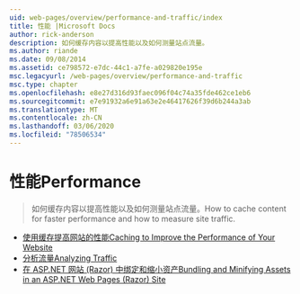 ```yaml
---
uid: web-pages/overview/performance-and-traffic/index
title: 性能 |Microsoft Docs
author: rick-anderson
description: 如何缓存内容以提高性能以及如何测量站点流量。
ms.author: riande
ms.date: 09/08/2014
ms.assetid: ce798572-e7dc-44c1-a7fe-a029820e195e
msc.legacyurl: /web-pages/overview/performance-and-traffic
msc.type: chapter
ms.openlocfilehash: e8e27d316d93faec096f04c74a35fde462ce1eb6
ms.sourcegitcommit: e7e91932a6e91a63e2e46417626f39d6b244a3ab
ms.translationtype: MT
ms.contentlocale: zh-CN
ms.lasthandoff: 03/06/2020
ms.locfileid: "78506534"
---
```

# <a name="performance"></a><span data-ttu-id="2b927-103">性能</span><span class="sxs-lookup"><span data-stu-id="2b927-103">Performance</span></span>

> <span data-ttu-id="2b927-104">如何缓存内容以提高性能以及如何测量站点流量。</span><span class="sxs-lookup"><span data-stu-id="2b927-104">How to cache content for faster performance and how to measure site traffic.</span></span>

- [<span data-ttu-id="2b927-105">使用缓存提高网站的性能</span><span class="sxs-lookup"><span data-stu-id="2b927-105">Caching to Improve the Performance of Your Website</span></span>](15-caching-to-improve-the-performance-of-your-website.md)
- [<span data-ttu-id="2b927-106">分析流量</span><span class="sxs-lookup"><span data-stu-id="2b927-106">Analyzing Traffic</span></span>](14-analyzing-traffic.md)
- [<span data-ttu-id="2b927-107">在 ASP.NET 网站 (Razor) 中绑定和缩小资产</span><span class="sxs-lookup"><span data-stu-id="2b927-107">Bundling and Minifying Assets in an ASP.NET Web Pages (Razor) Site</span></span>](bundling-and-minifying-assets-in-an-aspnet-web-pages-razor-site.md)
